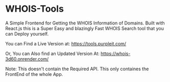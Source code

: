 # WHOIS-Tools
A Simple Frontend for Getting the WHOIS Information of Domains. Built with React.js this is a Super Easy and blazingly Fast WHOIS Search tool that you can Deploy yourself.  

You can Find a Live Version at: https://tools.purpleit.com/

Or, You can Also find an Updated Version At: https://whois-3d60.onrender.com/

Note: This doesn't contain the Required API. This only containes the FrontEnd of the whole App. 
